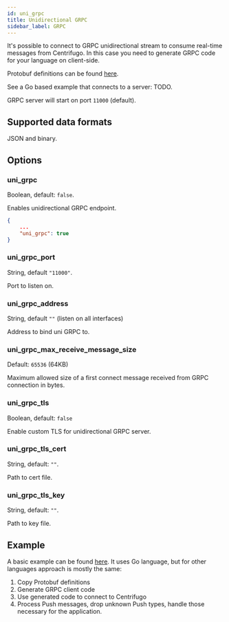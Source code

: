 ```yaml
---
id: uni_grpc
title: Unidirectional GRPC
sidebar_label: GRPC
---
```


It's possible to connect to GRPC unidirectional stream to consume real-time messages from Centrifugo. In this case you need to generate GRPC code for your language on client-side.

Protobuf definitions can be found [here](https://github.com/centrifugal/centrifugo/blob/master/internal/unigrpc/unistream/unistream.proto).

See a Go based example that connects to a server: TODO.

GRPC server will start on port `11000` (default).

## Supported data formats

JSON and binary.

## Options

### uni_grpc

Boolean, default: `false`.

Enables unidirectional GRPC endpoint.

```json title="config.json"
{
    ...
    "uni_grpc": true
}
```

### uni_grpc_port

String, default `"11000"`.

Port to listen on.

### uni_grpc_address

String, default `""` (listen on all interfaces)

Address to bind uni GRPC to.

### uni_grpc_max_receive_message_size

Default: `65536` (64KB)

Maximum allowed size of a first connect message received from GRPC connection in bytes.

### uni_grpc_tls

Boolean, default: `false`

Enable custom TLS for unidirectional GRPC server.

### uni_grpc_tls_cert

String, default: `""`.

Path to cert file.

### uni_grpc_tls_key

String, default: `""`.

Path to key file.

## Example

A basic example can be found [here](https://github.com/centrifugal/examples/tree/master/unidirectional/grpc). It uses Go language, but for other languages approach is mostly the same:

1. Copy Protobuf definitions
1. Generate GRPC client code
1. Use generated code to connect to Centrifugo
1. Process Push messages, drop unknown Push types, handle those necessary for the application.
